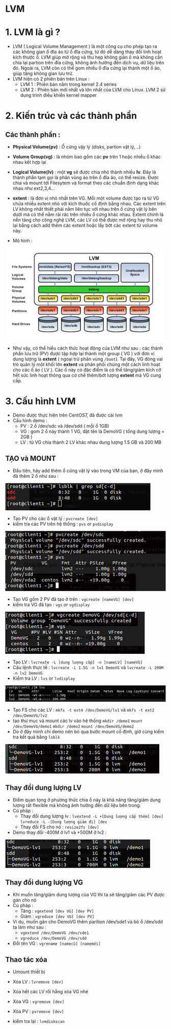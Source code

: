 # LVM 
# 1. LVM là gì ? 
- LVM ( Logical Volume Management ) là một công cụ cho phép tạo ra các không gian ổ đĩa ảo từ ổ đĩa cứng, từ đó dễ dàng thay đổi linh hoạt kích thước ổ. LVM giúp mở rộng và thu hẹp không giản ổ mà không cần chia lại partion trên đĩa cứng, không ảnh hưởng đến dịch vụ, dữ liệu trên đó.  Ngoài ra, LVM còn có thể gom nhiều ổ đĩa cứng lại thành một ổ ảo, giúp tăng không gian lưu trữ.
- LVM hiện có 2 phiên bản trên Linux : 
	- LVM 1 : Phiên bản nằm trong kernel 2.4 series
	- LVM 2 : Phiên bản mới nhất và lớn nhất của LVM cho Linux. LVM 2 sử dụng trình điều khiển kernel mapper
	
# 2. Kiến trúc và các thành phần

## Các thành phần : 
- **Physical Volume(pv)** : Ổ cứng vậy lý (disks, partion vật lý, ..) 
- **Volume Group(vg)** : là nhóm bao gồm các **pv** trên 1 hoặc nhiều ổ khác nhau kết hợp lại 
- **Logical Volume(lv)** : một **vg** sẽ được chia nhỏ thành nhiều **lv**. Đây là thành phần tạm gọi là phân vùng ảo trên ổ đĩa ảo, có thể resize. Được chia và mount tới Filesytem và format theo các chuẩn định dạng khác nhau như ext2,3,4...
- **extent** : là đơn vị nhỏ nhất trên VG. Mỗi một volume được tạo ra từ VG chứa nhiều extent nhỏ với kích thuớc cố định bằng nhau. Các extent trên LV không nhất thiết phải nằm liên tục với nhau trên ổ cứng vật lý bên dưới mà có thể nằm rải rác trên nhiều ổ cứng khác nhau. Extent chính là nền tảng cho công nghệ LVM, các LV có thể được mở rộng hay thu nhỏ lại bằng cách add thêm các extent hoặc lấy bớt các extent từ volume này.
 
- Mô hình : 

 <img src="https://github.com/tulha161/linux/blob/main/images/12.1.png">

- Như vậy, có thể hiểu cách thức hoạt động của LVM như sau : các thành phần lưu trữ (PV) được tập hợp lại thành một group ( VG ) với đơn vị dung lượng là **extent** ( ngoại trừ phân vùng `/boot`). Tại đây, VG đóng vai trò quản lý một khối lớn **extent** và phân phối chúng một cách linh hoạt cho các ổ ảo ( LV ). Các ổ này có đặc điểm là có thể tăng/giảm kích cỡ hết sức linh hoạt thông qua cơ chế thêm/bớt lượng **extent** mà VG cung cấp.

# 3. Cấu hình LVM 
- Demo được thực hiện trên CentOS7, đã được cài lvm
- Cấu hình demo : 
 	- PV : 2 ổ /dev/sdc và /dev/sdd ( mỗi ổ 1GB)
 	- VG : gom 2 ổ này thành 1 VG, đặt tên là DemoVG ( tổng dung lượng = 2GB )
 	- LV : từ VG chia thành 2 LV khác nhau dung lượng 1.5 GB và 200 MB 
## TẠO và MOUNT 
 - Đầu tiên, hãy add thêm ổ cứng vật lý vào trong VM của bạn, ở đây mình đã thêm 2 ổ như sau : 
 
 <img src="https://github.com/tulha161/linux/blob/main/images/12.2.png">
 
 - Tạo PV cho các ổ vật lý : `pvcreate [dev]`
 - kiểm tra các PV trên hệ thống : `pvs` or `pvdisplay`
  
  <img src="https://github.com/tulha161/linux/blob/main/images/12.3.png">
 
 - Tạo VG gồm 2 PV đã tạo ở trên : `vgcreate [nameVG] [dev]` 
 - kiểm tra VG đã tạo : `vgs` or `vgdisplay`
 
  <img src="https://github.com/tulha161/linux/blob/main/images/12.4.png">
 
 - Tạo LV : `lvcreate -L [dung lượng cấp] -n [nameLV] [nameVG]`
 - Câu lệnh thực tế : `lvcreate -L 1.5G -n lv1 DemoVG` và  `lvcreate -L 200M -n lv2 DemoVG`
 - Kiểm tra LV : `lvs` or `lvdisplay`
 
  <img src="https://github.com/tulha161/linux/blob/main/images/12.5.png">
 
 - Tạo FS cho các LV : `mkfs -t ext4 /dev/DemoVG/lv1` và `mkfs -t ext2 /dev/DemoVG/lv2`
 - tạo thư mục và mount các lv vào hệ thống 
 	`mkdir /demo1`
 	`mount /dev/DemoVG/demo1`
 	`mkdir /demo2`
 	`mount /dev/DemoVG/demo2`
 - Do ở đây mình chỉ demo nên bỏ qua bước mount cố định, giờ cùng kiểm tra kết quả bằng `lsblk`
 
  <img src="https://github.com/tulha161/linux/blob/main/images/12.6.png">
 
## Thay đổi dung lượng LV
 - Điểm quan tọng ở phương thức chia ổ này là khả năng tăng/giảm dung lượng rất flexible mà không ảnh hưởng đến dữ liệu bên trong.
 - Cú pháp : 
 	- Thay đổi dung lượng lv :
 	`lvextend -L +[Dung lượng cấp thêm] [dev]` 
 	`lvreduce -L -[Dung lượng giảm đi] [dev`
 	- Thay đổi FS cho nó : `resize2fs [dev]`
 - Demo thay đổi -400M ở lv1 và +500M ở lv2 : 
 
  <img src="https://github.com/tulha161/linux/blob/main/images/12.7.png">
 
## Thay đổi dung lượng VG
- Khi muốn tăng/giảm dung lượng của VG thì ta sẽ tăng/giảm các PV được gán cho nó
- Cú pháp : 
	- Tăng : `vgextend [dev VG] [dev PV]`
	- Giảm : `vgreduce [dev VG] [dev PV]`
- Ví dụ, muốn gán cho DemoVG thêm parition /dev/sde1 và bỏ ổ /dev/sdd ta làm như sau : 
 	- `vgextend /dev/DemoVG /dev/sde1`
 	- `vgreduce /dev/DemoVG /dev/sdd`
 - Đổi tên VG : `vgrename [namecũ] [namemới]`
 
## Thao tác xóa 

- Umount thiết bị
- Xóa LV : `lvremove [dev]`
- Xóa hết các LV rồi hẵng xóa VG nhé
- Xóa VG : `vgremove [dev]`
- Xóa PV : `pvremove [dev]`

- kiểm tra lại : `lvmdiskscan`
 
